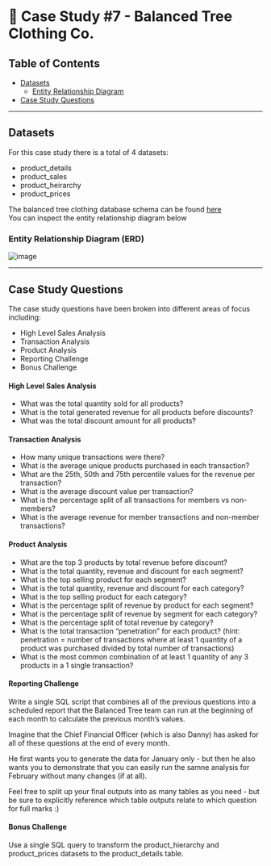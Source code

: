 # 👚 Case Study #7 - Balanced Tree Clothing Co.

## Table of Contents
- [Datasets]()
  - [Entity Relationship Diagram]()
- [Case Study Questions]()

---------------------------------

## Datasets
For this case study there is a total of 4 datasets:
- product_details
- product_sales
- product_heirarchy
- product_prices

The balanced tree clothing database schema can be found [here]() <br>
You can inspect the entity relationship diagram below
  ### Entity Relationship Diagram (ERD)
  
![image]()
 
---------------------------------

## Case Study Questions
The case study questions have been broken into different areas of focus including:

- High Level Sales Analysis
- Transaction Analysis
- Product Analysis
- Reporting Challenge
- Bonus Challenge 

#### High Level Sales Analysis
- What was the total quantity sold for all products?
- What is the total generated revenue for all products before discounts?
- What was the total discount amount for all products?

#### Transaction Analysis
- How many unique transactions were there?
- What is the average unique products purchased in each transaction?
- What are the 25th, 50th and 75th percentile values for the revenue per transaction?
- What is the average discount value per transaction?
- What is the percentage split of all transactions for members vs non-members?
- What is the average revenue for member transactions and non-member transactions?

#### Product Analysis
- What are the top 3 products by total revenue before discount?
- What is the total quantity, revenue and discount for each segment?
- What is the top selling product for each segment?
- What is the total quantity, revenue and discount for each category?
- What is the top selling product for each category?
- What is the percentage split of revenue by product for each segment?
- What is the percentage split of revenue by segment for each category?
- What is the percentage split of total revenue by category?
- What is the total transaction “penetration” for each product? (hint: penetration = number of transactions where at least 1 quantity of a product was purchased divided by total number of transactions)
- What is the most common combination of at least 1 quantity of any 3 products in a 1 single transaction?

#### Reporting Challenge
Write a single SQL script that combines all of the previous questions into a scheduled report that the Balanced Tree team can run at the beginning of each month to calculate the previous month’s values.

Imagine that the Chief Financial Officer (which is also Danny) has asked for all of these questions at the end of every month.

He first wants you to generate the data for January only - but then he also wants you to demonstrate that you can easily run the samne analysis for February without many changes (if at all).

Feel free to split up your final outputs into as many tables as you need - but be sure to explicitly reference which table outputs relate to which question for full marks :)

#### Bonus Challenge
Use a single SQL query to transform the product_hierarchy and product_prices datasets to the product_details table.